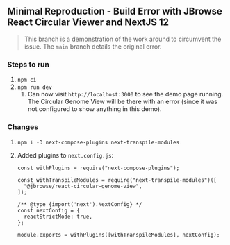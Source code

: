 ## Minimal Reproduction - Build Error with JBrowse React Circular Viewer and NextJS 12

> This branch is a demonstration of the work around to circumvent the issue. The `main` branch details the original error.

### Steps to run
1. `npm ci`
2. `npm run dev`
   1. Can now visit `http://localhost:3000` to see the demo page running. The Circular Genome View will be there with an error (since it was not configured to show anything in this demo).

### Changes

1. `npm i -D next-compose-plugins next-transpile-modules`
2. Added plugins to `next.config.js`:

	 ```
	 const withPlugins = require("next-compose-plugins");
	 
	 const withTranspileModules = require("next-transpile-modules")([
	   "@jbrowse/react-circular-genome-view",
	 ]);
	 
	 /** @type {import('next').NextConfig} */
	 const nextConfig = {
	   reactStrictMode: true,
	 };
	 
	 module.exports = withPlugins([withTranspileModules], nextConfig);
	 
	 ```
